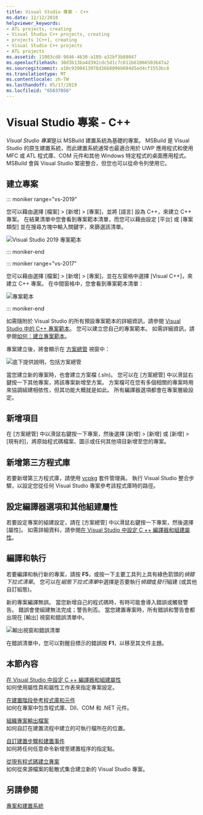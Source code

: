 ```yaml
---
title: Visual Studio 專案 - C++
ms.date: 12/12/2018
helpviewer_keywords:
- ATL projects, creating
- Visual Studio C++ projects, creating
- projects [C++], creating
- Visual Studio C++ projects
- ATL projects
ms.assetid: 11003cd8-9046-4630-a189-a32bf3b88047
ms.openlocfilehash: 30d3b13ba4d392cdc5d1c7c611b61066503647a2
ms.sourcegitcommit: a10c9390413978d36b8096b684d5ed4cf1553bc8
ms.translationtype: MT
ms.contentlocale: zh-TW
ms.lasthandoff: 05/17/2019
ms.locfileid: "65837056"
---
```

# <a name="visual-studio-projects---c"></a>Visual Studio 專案 - C++

*Visual Studio 專案*是以 MSBuild 建置系統為基礎的專案。 MSBuild 是 Visual Studio 的原生建置系統，而此建置系統通常也最適合用於 UWP 應用程式和使用 MFC 或 ATL 程式庫、COM 元件和其他 Windows 特定程式的桌面應用程式。 MSBuild 會與 Visual Studio 緊密整合，但您也可以從命令列使用它。 

## <a name="create-a-project"></a>建立專案

::: moniker range="vs-2019"

您可以藉由選擇 [檔案] > [新增] > [專案]，並將 [語言] 設為 C++，來建立 C++ 專案。 在結果清單中您會看到專案範本清單，而您可以藉由設定 [平台] 或 [專案類型] 並在搜尋方塊中輸入關鍵字，來篩選該清單。 

   ![Visual Studio 2019 專案範本](../build/media/vs2019-choose-console-app.png "Visual Studio 2019 [新增專案] 對話方塊")

::: moniker-end

::: moniker range="vs-2017"

您可以藉由選擇 [檔案] > [新增] > [專案]，並在左窗格中選擇 [Visual C++]，來建立 C++ 專案。 在中間窗格中，您會看到專案範本清單：

   ![專案範本](../overview/media/vs2017-new-project.png "Visual Studio 2017 [新增專案] 對話方塊")

::: moniker-end

如需隨附於 Visual Studio 的所有預設專案範本的詳細資訊，請參閱 [Visual Studio 中的 C++ 專案範本](reference/visual-cpp-project-types.md)。 您可以建立您自己的專案範本。 如需詳細資訊，請參閱[如何：建立專案範本](/visualstudio/ide/how-to-create-project-templates)。

專案建立後，將會顯示在 [方案總管](/visualstudio/ide/solutions-and-projects-in-visual-studio) 視窗中：

   ![底下提供說明，包括方案總管](media/mathlibrary-solution-explorer-153.png)

當您建立新的專案時，也會建立方案檔 (.sln)。 您可以在 [方案總管] 中以滑鼠右鍵按一下其他專案，將該專案新增至方案。 方案檔可在您有多個相關的專案時用來協調組建相依性，但其功能大概就是如此。 所有編譯器選項都會在專案層級設定。

## <a name="add-items"></a>新增項目

在 [方案總管] 中以滑鼠右鍵按一下專案，然後選擇 [新增] > [新增] 或 [新增] > [現有的]，將原始程式碼檔案、圖示或任何其他項目新增至您的專案。

## <a name="add-third-party-libraries"></a>新增第三方程式庫

若要新增第三方程式庫，請使用 [vcpkg](vcpkg.md) 套件管理員。 執行 Visual Studio 整合步驟，以設定您從任何 Visual Studio 專案參考該程式庫時的路徑。 

## <a name="set-compiler-options-and-other-build-properties"></a>設定編譯器選項和其他組建屬性

若要設定專案的組建設定，請在 [方案總管] 中以滑鼠右鍵按一下專案，然後選擇 [屬性]。 如需詳細資料，請參閱[在 Visual Studio 中設定 C ++ 編譯器和組建屬性](working-with-project-properties.md)。

## <a name="compile-and-run"></a>編譯和執行

若要編譯和執行新的專案，請按 **F5**，或按一下主要工具列上具有綠色箭頭的*偵錯下拉式清單*。 您可以在*組態下拉式清單*中選擇是否要執行*偵錯*或*發行*組建 (或其他自訂組態)。

新的專案編譯無誤。 當您新增自己的程式碼時，有時可能會導入錯誤或觸發警告。 錯誤會使組建無法完成；警告則否。 當您建置專案時，所有錯誤和警告會都出現在 [輸出] 視窗和錯誤清單中。 

   ![輸出視窗和錯誤清單](../overview/media/vs2017-output-error-list.png)

在錯誤清單中，您可以對醒目標示的錯誤按 **F1**，以移至其文件主題。

## <a name="in-this-section"></a>本節內容

[在 Visual Studio 中設定 C ++ 編譯器和組建屬性](working-with-project-properties.md)<br/>
如何使用屬性頁和屬性工作表來指定專案設定。

[在建置階段參考程式庫和元件](adding-references-in-visual-cpp-projects.md)<br/>
如何在專案中包含程式庫、Dll、COM 和 .NET 元件。
 
[組織專案輸出檔案](how-to-organize-project-output-files-for-builds.md)<br/>
如何自訂在建置流程中建立的可執行檔所在的位置。

[自訂建置步驟和建置事件](understanding-custom-build-steps-and-build-events.md)<br/>
如何將任何任意命令新增至建置程序的指定點。

[從現有程式碼建立專案](how-to-create-a-cpp-project-from-existing-code.md)<br/>
如何從來源檔案的鬆散式集合建立新的 Visual Studio 專案。

## <a name="see-also"></a>另請參閱

[專案和建置系統](projects-and-build-systems-cpp.md)<br>
